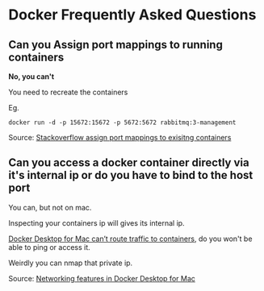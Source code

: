 # Docker Frequently Asked Questions

## Can you Assign port mappings to running containers

**No, you can't**

You need to recreate the containers

Eg.

    docker run -d -p 15672:15672 -p 5672:5672 rabbitmq:3-management

Source: [Stackoverflow assign port mappings to exisitng containers](https://stackoverflow.com/questions/19335444/how-do-i-assign-a-port-mapping-to-an-existing-docker-container/58432955#58432955)

## Can you access a docker container directly via it's internal ip or do you have to bind to the host port

You can, but not on mac.

Inspecting your containers ip will gives its internal ip.

[Docker Desktop for Mac can’t route traffic to containers](https://docs.docker.com/docker-for-mac/networking/#i-cannot-ping-my-containers), do you won't be able to ping or access it.

Weirdly you can nmap that private ip.

Source: [Networking features in Docker Desktop for Mac](https://docs.docker.com/docker-for-mac/networking/#i-cannot-ping-my-containers)